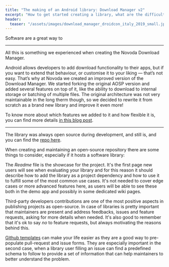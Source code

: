 ```yaml
---
title: "The making of an Android library: Download Manager v2"
excerpt: "How to get started creating a library, what are the difficulties we encountered and finally how to publish and share the library between multiple projects, presented at Droidcon Turin 2019"
header:
  teaser: "/assets/images/download_manager_droidcon_italy_2019_small.jpg"
---
```


Software are a great way to 

---

All this is something we experienced when creating the Novoda Download Manager.

Android allows developers to add download functionality to their apps, but if you want to extend that behaviour, or customise it to your liking — that’s not easy. That’s why at Novoda we created an improved version of the Download Manager. We started forking the original AOSP version and added several features on top of it, like the ability to download to internal storage or batching of multiple files. The original architecture was not very maintainable in the long therm though, so we decided to rewrite it from scratch as a brand new library and improve it even more! 

To know more about which features we added to it and how flexible it is, you can find more details [in this blog post](../download_manager_v2).

---

The library was always open source during development, and still is, and you can find the [repo here](https://github.com/novoda/download-manager).

When creating and maintaining an open-source repository there are some things to consider, especially if it hosts a software library:

The _Readme_ file is the showcase for the project. It's the first page new users will see when evaluating your library and for this reason it should describe how to add the library as a project dependency and how to use it to fulfill some of the most common use cases. It's not needed to cover edge cases or more advanced features here, as users will be able to see these both in the demo app and possibly in some dedicated wiki pages.

Third-party developers contributions are one of the most positive aspects in publishing projects as open-source. In case of libraries is pretty important that maintainers are present and address feedbacks, issues and feature requests, asking for more details when needed. It's also good to remember that it's ok to say _no_ to feature requests, but always motivating the reasons behind this. 

[Github templates]() can make your life easier as they are a good way to pre-populate pull-request and issue forms. They are especially important in the second case, when a library user filling an issue can find a predefined schema to follow to provide a set of information that can help maintainers to better understand the problem.

<script async class="speakerdeck-embed" data-id="ba866b52e93445329174b1de6b1cefd9" data-ratio="1.77777777777778" src="//speakerdeck.com/assets/embed.js"></script>
